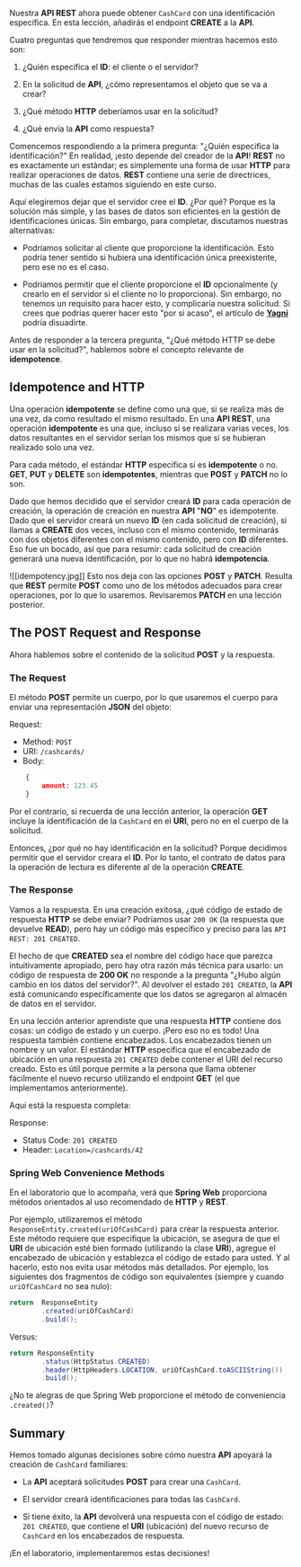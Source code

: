 Nuestra **API REST** ahora puede obtener `CashCard` con una identificación específica. En esta lección, añadirás el endpoint **CREATE** a la **API**.

Cuatro preguntas que tendremos que responder mientras hacemos esto son:

1. ¿Quién especifica el **ID**: el cliente o el servidor?

2. En la solicitud de **API**, ¿cómo representamos el objeto que se va a crear?

3. ¿Qué método **HTTP** deberíamos usar en la solicitud?

4. ¿Qué envía la **API** como respuesta?

Comencemos respondiendo a la primera pregunta: "¿Quién especifica la identificación?" En realidad, ¡esto depende del creador de la **API**! **REST** no es exactamente un estándar; es simplemente una forma de usar **HTTP** para realizar operaciones de datos. **REST** contiene una serie de directrices, muchas de las cuales estamos siguiendo en este curso.

Aquí elegiremos dejar que el servidor cree el **ID**. ¿Por qué? Porque es la solución más simple, y las bases de datos son eficientes en la gestión de identificaciones únicas. Sin embargo, para completar, discutamos nuestras alternativas:

- Podríamos solicitar al cliente que proporcione la identificación. Esto podría tener sentido si hubiera una identificación única preexistente, pero ese no es el caso.

- Podríamos permitir que el cliente proporcione el **ID** opcionalmente (y crearlo en el servidor si el cliente no lo proporciona). Sin embargo, no tenemos un requisito para hacer esto, y complicaría nuestra solicitud. Si crees que podrías querer hacer esto "por si acaso", el artículo de [**Yagni**](https://martinfowler.com/bliki/Yagni.html) podría disuadirte.

Antes de responder a la tercera pregunta, "¿Qué método HTTP se debe usar en la solicitud?", hablemos sobre el concepto relevante de **idempotence**.

## Idempotence and HTTP

Una operación **idempotente** se define como una que, si se realiza más de una vez, da como resultado el mismo resultado. En una **API REST**, una operación **idempotente** es una que, incluso si se realizara varias veces, los datos resultantes en el servidor serían los mismos que si se hubieran realizado solo una vez.

Para cada método, el estándar **HTTP** especifica si es **idempotente** o no. **GET**, **PUT** y **DELETE** son **idempotentes**, mientras que **POST** y **PATCH** no lo son.

Dado que hemos decidido que el servidor creará **ID** para cada operación de creación, la operación de creación en nuestra **API** "**NO**" es idempotente. Dado que el servidor creará un nuevo **ID** (en cada solicitud de creación), si llamas a **CREATE** dos veces, incluso con el mismo contenido, terminarás con dos objetos diferentes con el mismo contenido, pero con **ID** diferentes. Eso fue un bocado, así que para resumir: cada solicitud de creación generará una nueva identificación, por lo que no habrá **idempotencia**.

![[idempotency.jpg]]
Esto nos deja con las opciones **POST** y **PATCH**. Resulta que **REST** permite **POST** como uno de los métodos adecuados para crear operaciones, por lo que lo usaremos. Revisaremos **PATCH** en una lección posterior.

## The POST Request and Response

Ahora hablemos sobre el contenido de la solicitud **POST** y la respuesta.

### The Request

El método **POST** permite un cuerpo, por lo que usaremos el cuerpo para enviar una representación **JSON** del objeto:

Request:

- Method: `POST`
- URI: `/cashcards/`
- Body:
```json
    {
        amount: 123.45
    }
```

Por el contrario, si recuerda de una lección anterior, la operación **GET** incluye la identificación de la `CashCard` en el **URI**, pero no en el cuerpo de la solicitud.

Entonces, ¿por qué no hay identificación en la solicitud? Porque decidimos permitir que el servidor creara el **ID**. Por lo tanto, el contrato de datos para la operación de lectura es diferente al de la operación **CREATE**.

### The Response

Vamos a la respuesta. En una creación exitosa, ¿qué código de estado de respuesta **HTTP** se debe enviar? Podríamos usar `200 OK` (la respuesta que devuelve **READ**), pero hay un código más específico y preciso para las `API REST: 201 CREATED`.

El hecho de que **CREATED** sea el nombre del código hace que parezca intuitivamente apropiado, pero hay otra razón más técnica para usarlo: un código de respuesta de **200 OK** no responde a la pregunta "¿Hubo algún cambio en los datos del servidor?". Al devolver el estado `201 CREATED`, la **API** está comunicando específicamente que los datos se agregaron al almacén de datos en el servidor.

En una lección anterior aprendiste que una respuesta **HTTP** contiene dos cosas: un código de estado y un cuerpo. ¡Pero eso no es todo! Una respuesta también contiene encabezados. Los encabezados tienen un nombre y un valor. El estándar **HTTP** especifica que el encabezado de ubicación en una respuesta `201 CREATED` debe contener el URI del recurso creado. Esto es útil porque permite a la persona que llama obtener fácilmente el nuevo recurso utilizando el endpoint **GET** (el que implementamos anteriormente).

Aquí está la respuesta completa:

Response:
- Status Code: `201 CREATED`
- Header: `Location=/cashcards/42`

### Spring Web Convenience Methods

En el laboratorio que lo acompaña, verá que **Spring Web** proporciona métodos orientados al uso recomendado de **HTTP** y **REST**.

Por ejemplo, utilizaremos el método `ResponseEntity.created(uriOfCashCard)` para crear la respuesta anterior. Este método requiere que especifique la ubicación, se asegura de que el **URI** de ubicación esté bien formado (utilizando la clase **URI**), agregue el encabezado de ubicación y establezca el código de estado para usted. Y al hacerlo, esto nos evita usar métodos más detallados. Por ejemplo, los siguientes dos fragmentos de código son equivalentes (siempre y cuando `uriOfCashCard` no sea nulo):
```java
return  ResponseEntity
        .created(uriOfCashCard)
        .build();
```

Versus:
```java
return ResponseEntity
        .status(HttpStatus.CREATED)
        .header(HttpHeaders.LOCATION, uriOfCashCard.toASCIIString())
        .build();
```

¿No te alegras de que Spring Web proporcione el método de conveniencia `.created()`?

## Summary
Hemos tomado algunas decisiones sobre cómo nuestra **API** apoyará la creación de `CashCard` familiares:

- La **API** aceptará solicitudes **POST** para crear una `CashCard`.

- El servidor creará identificaciones para todas las `CashCard`.

- Si tiene éxito, la **API** devolverá una respuesta con el código de estado: `201 CREATED`, que contiene el **URI** (ubicación) del nuevo recurso de `CashCard` en los encabezados de respuesta.

¡En el laboratorio, implementaremos estas decisiones!